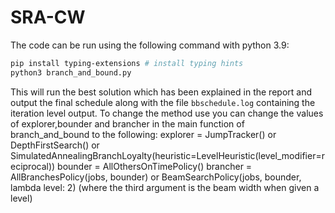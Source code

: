 # SRA-CW

The code can be run using the following command with python 3.9:

```bash
pip install typing-extensions # install typing hints
python3 branch_and_bound.py
```

This will run the best solution which has been explained in the report and output the final schedule along with the file `bbschedule.log` containing the iteration level output. To change the method use you can change the values of explorer,bounder and brancher in the main function of branch_and_bound to the following:
explorer = JumpTracker() or DepthFirstSearch() or SimulatedAnnealingBranchLoyalty(heuristic=LevelHeuristic(level_modifier=reciprocal))
bounder = AllOthersOnTimePolicy()
brancher = AllBranchesPolicy(jobs, bounder) or BeamSearchPolicy(jobs, bounder, lambda level: 2) (where the third argument is the beam width when given a level)
